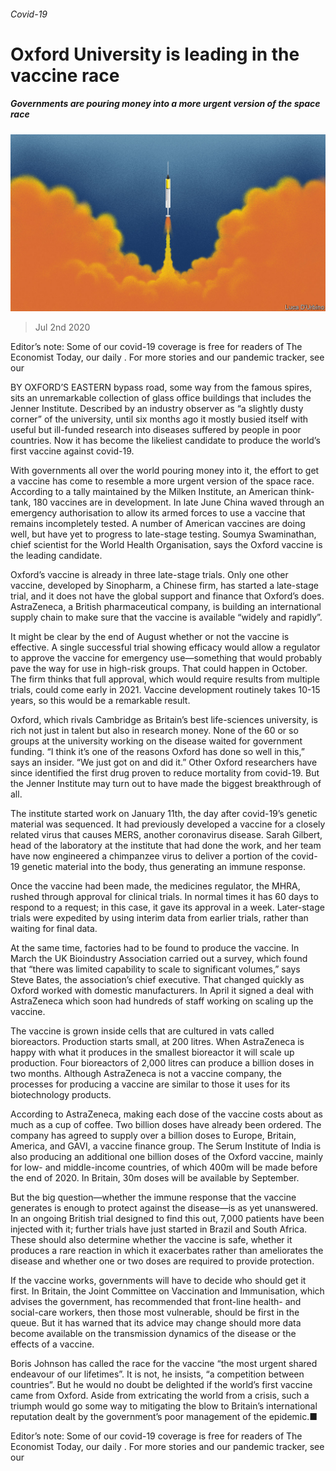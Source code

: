 ###### Covid-19

# Oxford University is leading in the vaccine race 

##### Governments are pouring money into a more urgent version of the space race 

![image](images/20200704_BRD001_0.jpg) 

> Jul 2nd 2020 

Editor’s note: Some of our covid-19 coverage is free for readers of The Economist Today, our daily . For more stories and our pandemic tracker, see our 

BY OXFORD’S EASTERN bypass road, some way from the famous spires, sits an unremarkable collection of glass office buildings that includes the Jenner Institute. Described by an industry observer as “a slightly dusty corner” of the university, until six months ago it mostly busied itself with useful but ill-funded research into diseases suffered by people in poor countries. Now it has become the likeliest candidate to produce the world’s first vaccine against covid-19.

With governments all over the world pouring money into it, the effort to get a vaccine has come to resemble a more urgent version of the space race. According to a tally maintained by the Milken Institute, an American think-tank, 180 vaccines are in development. In late June China waved through an emergency authorisation to allow its armed forces to use a vaccine that remains incompletely tested. A number of American vaccines are doing well, but have yet to progress to late-stage testing. Soumya Swaminathan, chief scientist for the World Health Organisation, says the Oxford vaccine is the leading candidate.


Oxford’s vaccine is already in three late-stage trials. Only one other vaccine, developed by Sinopharm, a Chinese firm, has started a late-stage trial, and it does not have the global support and finance that Oxford’s does. AstraZeneca, a British pharmaceutical company, is building an international supply chain to make sure that the vaccine is available “widely and rapidly”.

It might be clear by the end of August whether or not the vaccine is effective. A single successful trial showing efficacy would allow a regulator to approve the vaccine for emergency use—something that would probably pave the way for use in high-risk groups. That could happen in October. The firm thinks that full approval, which would require results from multiple trials, could come early in 2021. Vaccine development routinely takes 10-15 years, so this would be a remarkable result.

Oxford, which rivals Cambridge as Britain’s best life-sciences university, is rich not just in talent but also in research money. None of the 60 or so groups at the university working on the disease waited for government funding. “I think it’s one of the reasons Oxford has done so well in this,” says an insider. “We just got on and did it.” Other Oxford researchers have since identified the first drug proven to reduce mortality from covid-19. But the Jenner Institute may turn out to have made the biggest breakthrough of all.

The institute started work on January 11th, the day after covid-19’s genetic material was sequenced. It had previously developed a vaccine for a closely related virus that causes MERS, another coronavirus disease. Sarah Gilbert, head of the laboratory at the institute that had done the work, and her team have now engineered a chimpanzee virus to deliver a portion of the covid-19 genetic material into the body, thus generating an immune response.

Once the vaccine had been made, the medicines regulator, the MHRA, rushed through approval for clinical trials. In normal times it has 60 days to respond to a request; in this case, it gave its approval in a week. Later-stage trials were expedited by using interim data from earlier trials, rather than waiting for final data.

At the same time, factories had to be found to produce the vaccine. In March the UK Bioindustry Association carried out a survey, which found that “there was limited capability to scale to significant volumes,” says Steve Bates, the association’s chief executive. That changed quickly as Oxford worked with domestic manufacturers. In April it signed a deal with AstraZeneca which soon had hundreds of staff working on scaling up the vaccine.

The vaccine is grown inside cells that are cultured in vats called bioreactors. Production starts small, at 200 litres. When AstraZeneca is happy with what it produces in the smallest bioreactor it will scale up production. Four bioreactors of 2,000 litres can produce a billion doses in two months. Although AstraZeneca is not a vaccine company, the processes for producing a vaccine are similar to those it uses for its biotechnology products.

According to AstraZeneca, making each dose of the vaccine costs about as much as a cup of coffee. Two billion doses have already been ordered. The company has agreed to supply over a billion doses to Europe, Britain, America, and GAVI, a vaccine finance group. The Serum Institute of India is also producing an additional one billion doses of the Oxford vaccine, mainly for low- and middle-income countries, of which 400m will be made before the end of 2020. In Britain, 30m doses will be available by September.

But the big question—whether the immune response that the vaccine generates is enough to protect against the disease—is as yet unanswered. In an ongoing British trial designed to find this out, 7,000 patients have been injected with it; further trials have just started in Brazil and South Africa. These should also determine whether the vaccine is safe, whether it produces a rare reaction in which it exacerbates rather than ameliorates the disease and whether one or two doses are required to provide protection.

If the vaccine works, governments will have to decide who should get it first. In Britain, the Joint Committee on Vaccination and Immunisation, which advises the government, has recommended that front-line health- and social-care workers, then those most vulnerable, should be first in the queue. But it has warned that its advice may change should more data become available on the transmission dynamics of the disease or the effects of a vaccine.

Boris Johnson has called the race for the vaccine “the most urgent shared endeavour of our lifetimes”. It is not, he insists, “a competition between countries”. But he would no doubt be delighted if the world’s first vaccine came from Oxford. Aside from extricating the world from a crisis, such a triumph would go some way to mitigating the blow to Britain’s international reputation dealt by the government’s poor management of the epidemic.■

Editor’s note: Some of our covid-19 coverage is free for readers of The Economist Today, our daily . For more stories and our pandemic tracker, see our 

